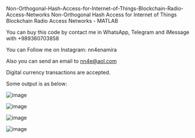Non-Orthogonal-Hash-Access-for-Internet-of-Things-Blockchain-Radio-Access-Networks
Non-Orthogonal Hash Access for Internet of Things Blockchain Radio Access Networks - MATLAB

You can buy this code by contact me in WhatsApp, Telegram and iMessage with +989360703858

You can Follow me on Instagram: nn4enamira

Also you can send an email to nn4e@aol.com

Digital currency transactions are accepted.

Some output is as below:

![image](https://github.com/user-attachments/assets/7a34d497-b7b6-4f6b-bcd7-14622dc16420)

![image](https://github.com/user-attachments/assets/385d07a1-cb7c-40db-ae04-7cd15c625791)

![image](https://github.com/user-attachments/assets/eb85889b-29b0-4689-9886-c69fe4927e1f)

![image](https://github.com/user-attachments/assets/4b3279d8-c410-42af-8214-a2c41639890e)




